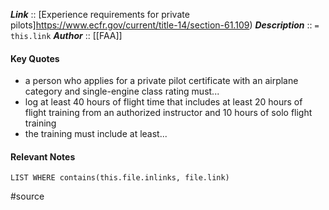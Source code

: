 ***Link***      :: [Experience requirements for private pilots]https://www.ecfr.gov/current/title-14/section-61.109)
***Description***      :: `= this.link`
***Author*** :: [[FAA]]

#### Key Quotes
* a person who applies for a private pilot certificate with an airplane category and single-engine class rating must...
* log at least 40 hours of flight time that includes at least 20 hours of flight training from an authorized instructor and 10 hours of solo flight training
* the training must include at least...

#### Relevant Notes
```dataview
LIST WHERE contains(this.file.inlinks, file.link)
```

#source
